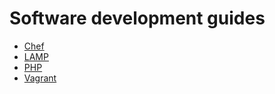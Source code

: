Software development guides
===========================

* [Chef](chef.md)
* [LAMP](lamp.md)
* [PHP](php.md)
* [Vagrant](vagrant.md)
